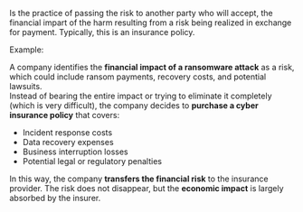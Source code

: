 Is the practice of passing the risk to another party who will accept, the financial impart of the harm resulting from a risk being realized in exchange for payment. Typically, this is an insurance policy.

Example:

A company identifies the **financial impact of a ransomware attack** as a risk, which could include ransom payments, recovery costs, and potential lawsuits.  
Instead of bearing the entire impact or trying to eliminate it completely (which is very difficult), the company decides to **purchase a cyber insurance policy** that covers:

- Incident response costs
- Data recovery expenses    
- Business interruption losses    
- Potential legal or regulatory penalties    

In this way, the company **transfers the financial risk** to the insurance provider. The risk does not disappear, but the **economic impact** is largely absorbed by the insurer.